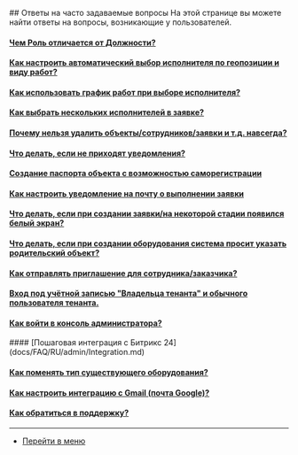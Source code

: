 <script type="text/javascript" >
   (function(m,e,t,r,i,k,a){m[i]=m[i]||function(){(m[i].a=m[i].a||[]).push(arguments)};
   m[i].l=1*new Date();k=e.createElement(t),a=e.getElementsByTagName(t)[0],k.async=1,k.src=r,a.parentNode.insertBefore(k,a)})
   (window, document, "script", "https://mc.yandex.ru/metrika/tag.js", "ym");
   ym('{{ site.yandex_metric }}', "init", {
        id:'{{ site.yandex_metric }}',
        clickmap:true,
        trackLinks:true,
        accurateTrackBounce:true,
        webvisor:true
   });
</script>
<noscript><div><img src="https://mc.yandex.ru/watch/'{{ site.yandex_metric }}'" style="position:absolute; left:-9999px;" alt="" /></div></noscript>
<!-- /Yandex.Metrika counter -->
<link rel="stylesheet" type="text/css" href="/assets/css/styles.css">
## Ответы на часто задаваемые вопросы
На этой странице вы можете найти ответы на вопросы, возникающие у пользователей.
<h4>
<a href="/docs/FAQ/RU/user/RoleVSPosition.html">Чем Роль отличается от Должности?</a></h4>

#### [Как настроить автоматический выбор исполнителя по геопозиции и виду работ?](docs/FAQ/RU/user/RulesOfChoiceGEO.md)
#### [Как использовать график работ при выборе исполнителя?](docs/FAQ/RU/user/Schedule.md)
<h4>
<a href="/docs/FAQ/RU/user/SeveralEngineers.html">Как выбрать нескольких исполнителей в заявке?</a></h4>
<h4>

<h4>
<a href="/docs/FAQ/RU/user/DeletedObjects.html">Почему нельзя удалить объекты/сотрудников/заявки и т.д. навсегда?</a></h4>

<h4>
<a href="/docs/FAQ/RU/user/HowToNotificationsToMobile.html">Что делать, если не приходят уведомления?</a><span class="new-badge" title="17.10.2019"></span>
</h4>

<h4>
<a href="/docs/FAQ/RU/user/HowToMakePassport.html">Создание паспорта объекта с возможностью саморегистрации</a><span class="new-badge" title="17.10.2019"></span>
</h4>
<h4>
<a href="/docs/FAQ/RU/user/HowToManageNotifications.html">Как настроить уведомление на почту о выполнении заявки</a><span class="new-badge" title="27.10.2019"></span>
</h4>
<h4>
<a href="/docs/FAQ/RU/user/HowToDealWithWhiteScreen.html">Что делать, если при создании заявки/на некоторой стадии появился белый экран?</a><span class="new-badge" title="27.10.2019"></span>
</h4>
<h4>
<a href="/docs/FAQ/RU/user/TheDifferenceBetweenObjectTypes.html">Что делать, если при создании оборудования система просит указать родительский объект?</a><span class="new-badge" title="27.10.2019"></span>
</h4>
<h4>
<a href="/docs/FAQ/RU/user/HowToSendInvitation.html">Как отправлять приглашение для сотрудника/заказчика?</a><span class="new-badge" title="04.11.2019"></span>
</h4>
<h4>
<a href="/docs/FAQ/RU/user/SuperAndUsualUser.html">Вход под учётной записью "Владельца тенанта" и обычного пользователя тенанта.</a><span class="new-badge" title="05.11.2019"></span>
</h4>
<h4>
<a href="/docs/FAQ/RU/admin/HowToEnterTheAdmin.html">Как войти в консоль администратора?</a><span class="new-badge" title="23.09.2019"></span>
</h4>
#### [Пошаговая интеграция с Битрикс 24](docs/FAQ/RU/admin/Integration.md)
<h4>
<a href="/docs/FAQ/RU/user/ChangeOfObjectType.html">Как поменять тип существующего оборудования?</a><span class="new-badge" title="06.12.2019"></span>
</h4>
<h4>
<a href="/docs/FAQ/RU/user/HowToManageGmailIntegration.html">Как настроить интеграцию с Gmail (почта Google)?</a><span class="new-badge" title="29.01.2020"></span>
</h4>
<h4>
<a href="/docs/FAQ/RU/user/HowToContactSupport.html">Как обратиться в поддержку?</a><span class="new-badge" title="03.03.2020"></span>
</h4>

____
- [Перейти в меню](http://wiki.hubex.ru)

